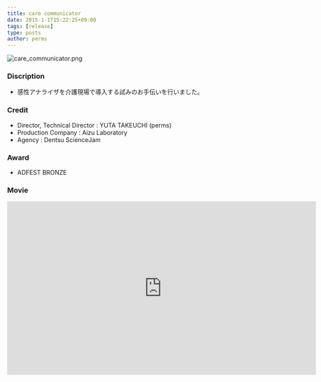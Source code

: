 ```yaml
---
title: care communicator
date: 2015-1-1T15:22:25+09:00
tags: [release]
type: posts
author: perms
---
```


![care_communicator.png](/img/works/care_communicator.png "care_communicator.png")

### Discription
- 感性アナライザを介護現場で導入する試みのお手伝いを行いました。

### Credit
- Director, Technical Director : YUTA TAKEUCHI (perms)
- Production Company : Aizu Laboratory
- Agency : Dentsu ScienceJam

### Award
- ADFEST BRONZE

### Movie
<iframe src="https://player.vimeo.com/video/151840753" width="720" height="405" frameborder="0" webkitallowfullscreen mozallowfullscreen allowfullscreen></iframe>
